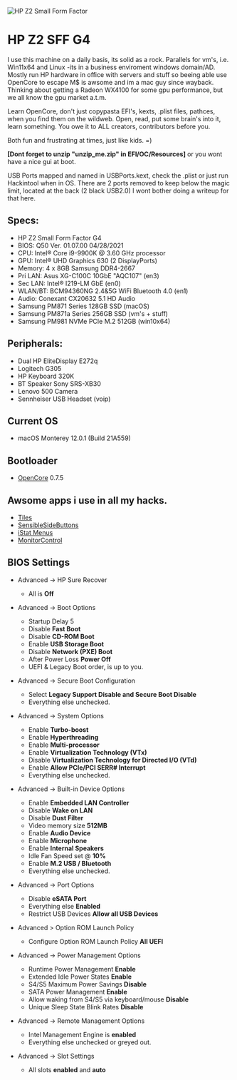 ![HP Z2 Small Form Factor](https://support.hp.com/doc-images/411/c06100891.jpg)

# HP Z2 SFF G4
I use this machine on a daily basis, its solid as a rock.
Parallels for vm's, i.e. Win11x64 and Linux -its in a business enviroment windows domain/AD.
Mostly run HP hardware in office with servers and stuff so beeing able use OpenCore to escape M$ is awsome and im a mac guy since wayback.
Thinking about getting a Radeon WX4100 for some gpu performance, but we all know the gpu market a.t.m.

Learn OpenCore, don't just copypasta EFI's, kexts, .plist files, pathces,
when you find them on the wildweb. Open, read, put some brain's into it,
learn something. You owe it to ALL creators, contributors before you.

Both fun and frustrating at times, just like kids. =)

**[Dont forget to unzip "unzip_me.zip" in EFI/OC/Resources]** or you wont have a nice gui at boot.

USB Ports mapped and named in USBPorts.kext, check the .plist or just run Hackintool when in OS.
There are 2 ports removed to keep below the magic limit, located at the back (2 black USB2.0)
I wont bother doing a writeup for that here.

## Specs:
- HP Z2 Small Form Factor G4
- BIOS: Q50 Ver. 01.07.00 04/28/2021
- CPU: Intel® Core i9-9900K @ 3.60 GHz processor
- GPU: Intel® UHD Graphics 630 (2 DisplayPorts)
- Memory: 4 x 8GB Samsung DDR4-2667
- Pri LAN: Asus XG-C100C 10GbE "AQC107" (en3) 
- Sec LAN: Intel® I219-LM GbE (en0)
- WLAN/BT: BCM94360NG 2.4&5G WiFi Bluetooth 4.0 (en1)
- Audio: Conexant CX20632 5.1 HD Audio
- Samsung PM871 Series 128GB SSD (macOS)
- Samsung PM871a Series 256GB SSD (vm's + stuff)
- Samsung PM981 NVMe PCIe M.2 512GB (win10x64)

## Peripherals:
- Dual HP EliteDisplay E272q
- Logitech G305
- HP Keyboard 320K
- BT Speaker Sony SRS-XB30
- Lenovo 500 Camera
- Sennheiser USB Headset (voip)

## Current OS
- macOS Monterey 12.0.1 (Build 21A559)

## Bootloader
- [OpenCore](https://dortania.github.io/OpenCore-Install-Guide/) 0.7.5

## Awsome apps i use in all my hacks.
- [Tiles](https://freemacsoft.net/tiles/)
- [SensibleSideButtons](https://sensible-side-buttons.archagon.net)
- [iStat Menus](https://bjango.com/mac/istatmenus/)
- [MonitorControl](https://github.com/MonitorControl/MonitorControl)

## BIOS Settings
- Advanced -> HP Sure Recover
  - All is **Off**

- Advanced -> Boot Options
  - Startup Delay 5
  - Disable **Fast Boot**
  - Disable **CD-ROM Boot**
  - Enable **USB Storage Boot**
  - Disable **Network (PXE) Boot**
  - After Power Loss **Power Off**
  - UEFI & Legacy Boot order, is up to you.
  
- Advanced -> Secure Boot Configuration
  - Select **Legacy Support Disable and Secure Boot Disable**
  - Everything else unchecked.

- Advanced -> System Options
  - Enable **Turbo-boost**
  - Enable **Hyperthreading**
  - Enable **Multi-processor**
  - Enable **Virtualization Technology (VTx)**
  - Disable **Virtualization Technology for Directed I/O (VTd)**
  - Enable **Allow PCIe/PCI SERR# Interrupt**
  - Everything else unchecked.

- Advanced -> Built-in Device Options
  - Enable **Embedded LAN Controller**
  - Disable **Wake on LAN**
  - Disable **Dust Filter**
  - Video memory size **512MB**
  - Enable **Audio Device**
  - Enable **Microphone**
  - Enable **Internal Speakers**
  - Idle Fan Speed set @ **10%**
  - Enable **M.2 USB / Bluetooth**
  - Everything else unchecked.

- Advanced -> Port Options
  - Disable **eSATA Port**
  - Everything else **Enabled**
  - Restrict USB Devices **Allow all USB Devices**

- Advanced > Option ROM Launch Policy
  - Configure Option ROM Launch Policy **All UEFI**

- Advanced -> Power Management Options
  - Runtime Power Management **Enable**
  - Extended Idle Power States **Enable**
  - S4/S5 Maximum Power Savings **Disable**
  - SATA Power Management **Enable**
  - Allow waking from S4/S5 via keyboard/mouse **Disable**
  - Unique Sleep State Blink Rates **Disable** 

- Advanced -> Remote Management Options
  - Intel Management Engine is **enabled**
  - Everything else unchecked or greyed out.

- Advanced -> Slot Settings
  - All slots **enabled** and **auto**
